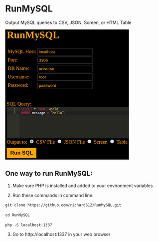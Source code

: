 # RunMySQL
Output MySQL queries to CSV, JSON, Screen, or HTML Table

![Run My SQL](https://github.com/richard512/RunMySQL/blob/master/RunMySQL.png?raw=true)

## One way to run RunMySQL:

1. Make sure PHP is installed and added to your environment variables

2. Run these commands in command line:

```
git clone https://github.com/richard512/RunMySQL.git

cd RunMySQL

php -S localhost:1337
```

3. Go to http://localhost:1337 in your web browser
